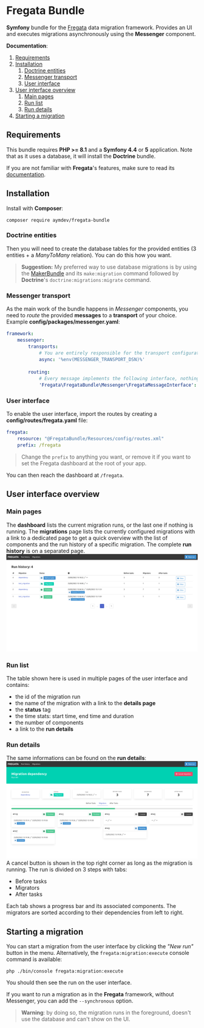 # Fregata Bundle

**Symfony** bundle for the [Fregata](https://github.com/AymDev/Fregata) data migration framework. Provides an UI and
executes migrations asynchronously using the **Messenger** component.

**Documentation**:

1. [Requirements](#requirements)
2. [Installation](#installation)
   1. [Doctrine entities](#doctrine-entities)
   2. [Messenger transport](#messenger-transport)
   3. [User interface](#user-interface)
3. [User interface overview](#user-interface-overview)
   1. [Main pages](#main-pages)
   2. [Run list](#run-list)
   3. [Run details](#run-details)
4. [Starting a migration](#starting-a-migration)

## Requirements
This bundle requires **PHP >= 8.1** and a **Symfony 4.4** or **5** application. 
Note that as it uses a database, it will install the **Doctrine** bundle.

If you are not familiar with **Fregata**'s features, make sure to read its [documentation](https://github.com/AymDev/Fregata).

## Installation
Install with **Composer**:
```shell
composer require aymdev/fregata-bundle
```

### Doctrine entities 
Then you will need to create the database tables for the provided entities (3 entities + a *ManyToMany* relation). You 
can do this how you want.
>**Suggestion:** My preferred way to use database migrations is by using the 
> [MakerBundle](https://symfony.com/doc/current/bundles/SymfonyMakerBundle/index.html) and its `make:migration` command 
> followed by **Doctrine**'s `doctrine:migrations:migrate` command.

### Messenger transport
As the main work of the bundle happens in *Messenger* components, you need to *route* the provided **messages** to a 
**transport** of your choice.
Example **config/packages/messenger.yaml**:
```yaml
framework:
    messenger:
        transports:
            # You are entirely responsible for the transport configuration
            async: '%env(MESSENGER_TRANSPORT_DSN)%'

        routing:
            # Every message implements the following interface, nothing more is needed
            'Fregata\FregataBundle\Messenger\FregataMessageInterface': async
```

### User interface
To enable the user interface, import the routes by creating a **config/routes/fregata.yaml** file:
```yaml
fregata:
    resource: "@FregataBundle/Resources/config/routes.xml"
    prefix: /fregata
```
>Change the `prefix` to anything you want, or remove it if you want to set the Fregata dashboard at the root of your app.

You can then reach the dashboard at `/fregata`.

## User interface overview

### Main pages
The **dashboard** lists the current migration runs, or the last one if nothing is running.
The **migrations** page lists the currently configured migrations with a link to a dedicated page to get a quick
overview with the list of components and the run history of a specific migration.
The complete **run history** is on a separated page.
![](./docs/images/history.png)

### Run list
The table shown here is used in multiple pages of the user interface and contains:

 - the id of the migration run
 - the name of the migration with a link to the **details page**
 - the **status** tag
 - the time stats: start time, end time and duration
 - the number of components
 - a link to the **run details**

### Run details
The same informations can be found on the **run details**:
![](./docs/images/migration_run.png)
A cancel button is shown in the top right corner as long as the migration is running.
The run is divided on 3 steps with tabs:

 - Before tasks
 - Migrators
 - After tasks

Each tab shows a progress bar and its associated components. The migrators are sorted according to their dependencies
from left to right.


## Starting a migration

You can start a migration from the user interface by clicking the *"New run"* button in the menu.
Alternatively, the `fregata:migration:execute` console command is available:
```shell
php ./bin/console fregata:migration:execute
```
You should then see the run on the user interface.

If you want to run a migration as in the **Fregata** framework, without Messenger, you can add the `--synchronous` option.
>**Warning**: by doing so, the migration runs in the foreground, doesn't use the database and can't show on the UI.
